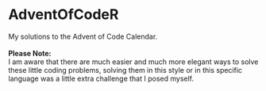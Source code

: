 # AdventOfCodeR

My solutions to the Advent of Code Calendar.</br></br>
**Please Note:**</br>I am aware that there are much easier and much more elegant ways to solve these little coding problems, solving them in this style or in this specific language was a little extra challenge that I posed myself.
